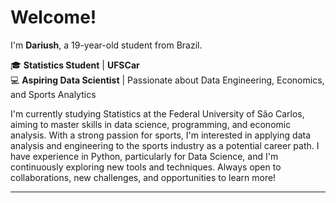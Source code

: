 # Welcome!
I'm **Dariush**, a 19-year-old student from Brazil.  

🎓 **Statistics Student** | **UFSCar**  
💻 **Aspiring Data Scientist** | Passionate about Data Engineering, Economics, and Sports Analytics  

I'm currently studying Statistics at the Federal University of São Carlos, aiming to master skills in data science, programming, and economic analysis. With a strong passion for sports, I'm interested in applying data analysis and engineering to the sports industry as a potential career path. I have experience in Python, particularly for Data Science, and I'm continuously exploring new tools and techniques. Always open to collaborations, new challenges, and opportunities to learn more!

---

